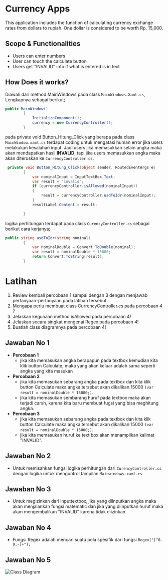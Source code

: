 ﻿# Currency Apps
This application includes the function of calculating currency exchange rates from dollars to rupiah. One dollar is considered to be worth Rp. 15,000.

## Scope & Functionalities
- Users can enter numbers
- User can touch the calculate button
- Users get "INVALID" info if what is entered is in text

## How Does it works?
Diawali dari method MainWindows pada class `MainWindows.Xaml.cs`, Lengkapnya sebagai berikut;

```csharp
public MainWindow()
        {
            InitializeComponent();
            currency = new CurrencyController();
        }
```


pada private void Button_Hitung_Click yang berapa pada class `MainWindow.xaml.cs` terdapat coding untuk mengatasi human error jika users melakukan kesalahan input. Jadi users jika memasukkan selain angka maka akan mendapatkan hasil **INVALID**, tapi jika users memasukkan angka maka akan diteruskan ke `CurrencyController.cs`.  

```csharp
 private void Button_Hitung_Click(object sender, RoutedEventArgs e)
        {
            var nominalInput = InputTextBox.Text;
            var result = "invalid";
            if (currencyController.isAllowed(nominalInput))
            {
                result = currencyController.usdToIdr(nominalInput);
            }
            resultLabel.Content = result;

        }
```

logika perhitungan terdapat pada class `CurencyController.cs` sebagai berikut cara kerjanya;

```csharp
public string usdToIdr(string nominal)
        {
            var nominalDouble = Convert.ToDouble(nominal);
            var result = nominalDouble * 15000;
            return Convert.ToString(result);
        }
```
# Latihan
1. Review kembali percobaan 1 sampai dengan 3 dengan menjawab pertanyaan-pertanyaan pada latihan tersebut.
2. Mengapa perlu membuat class CurrencyController.cs pada percobaan 4 ?
3. Jelaskan kegunaan method isAllowed pada percobaan 4!
4. Jelaskan secara singkat mengenai Regex pada percobaan 4!
5. Buatlah class diagramnya pada percobaan 4! 


## Jawaban No 1
- **Percobaan 1**
  - jika kita memasukan angka berapapun pada textbox kemudian kita klik button Calculate, maka yang akan keluar adalah sama seperti angka yang kita masukan
- **Percobaan 2**
  - jika kita memasukan sebarang angka pada textbox dan kita klik button Calculate maka angka tersebut akan dikalikan 15000 `(var result = nominalDouble * 15000;)`.
  - jika kita  memasukan sembarang huruf pada textbox maka akan terjadi carsh, karena kita baru membuat fugsi yang bisa meghitung angka.
- **Percobaan 3**
  - jika kita memasukan sebarang angka pada textbox dan kita klik button Calculate maka angka tersebut akan dikalikan 15000 `(var result = nominalDouble * 15000;)`.
  - jika kita memasukan huruf ke text box akan menampilkan kalimat "INVALID".

## Jawaban No 2
- Untuk memisahkan fungsi logika perhitungan dari `CurencyController.cs` dengan logika untuk mengontrol tampilan `Mainwindows.xaml.cs`

## Jawaban No 3
- Untuk megizinkan dari inputtextbox, jika yang diinputkan angka maka akan menjalankan fungsi matematic dan jika yang diinputkan huruf maka akan mengembalikan "INVALID" karena tidak diizinkan.

## Jawaban No 4
- Fungsi Regex adalah mencari suatu pola spesifik dari fungsi `Regex("[^0-9,-]+");`

## Jawaban No 5
![Class Diagram](https://github.com/hafit0/CurrencyApps/blob/master/CurrencyApps/ClassDiagram1.png)
